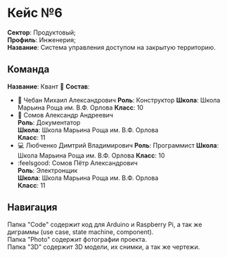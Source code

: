# Кейс №6
**Сектор**: Продуктовый;\
**Профиль**:  Инженерия;\
**Название**: Система управления доступом на закрытую территорию.
## Команда
**Название**: Квант :sparkler:
**Состав**:
- :crown: Чебан Михаил Александрович
	**Роль**: Конструктор
	**Школа**: Школа Марьина Роща им. В.Ф. Орлова
	**Класс**: 10
- :space_invader: Сомов Александр Андреевич\
	**Роль**: Документатор\
	**Школа**: Школа Марьина Роща им. В.Ф. Орлова\
	**Класс**: 11
- :computer: Любченко Димтрий Владимирович
	**Роль**: Программист
	**Школа**: Школа Марьина Роща им. В.Ф. Орлова
	**Класс**: 10
- :feelsgood: Сомов Пётр Александрович\
	**Роль**: Электронщик\
	**Школа**: Школа Марьина Роща им. В.Ф. Орлова\
	**Класс**: 11
## Навигация
Папка "Code" содержит код для Arduino и Raspberry Pi, а так же диграммы (use case, state machine, component).\
Папка "Photo" содержит фотографии проекта.\
Папка "3D" содержит 3D модели, их снимки, а так же чертежи.
